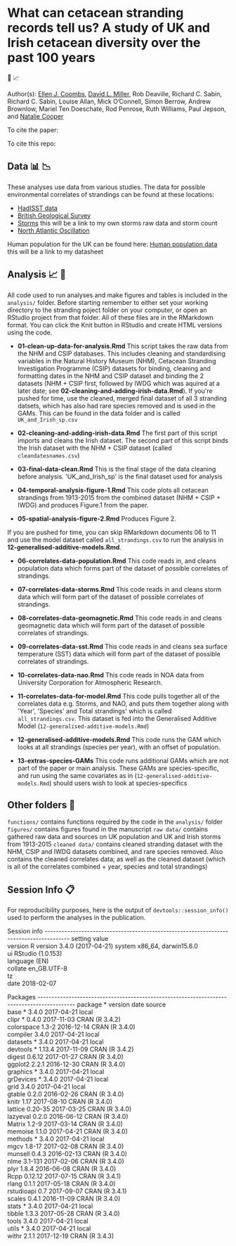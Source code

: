 # What can cetacean stranding records tell us? A study of UK and Irish cetacean diversity over the past 100 years

:whale2: :chart_with_upwards_trend:



Author(s): 
[Ellen J. Coombs](mailto:ellen.coombs.14@ucl.ac.uk), [David L. Miller](https://github.com/dill), Rob Deaville, Richard C. Sabin, Richard C. Sabin, Louise Allan, Mick O’Connell, Simon Berrow, Andrew Brownlow, Mariel Ten Doeschate, Rod Penrose, Ruth Williams, Paul Jepson, and [Natalie Cooper](https://github.com/nhcooper123)


To cite the paper:  


To cite this repo: 


## Data :bar_chart: :chart_with_downwards_trend: 

These analyses use data from various studies. The data for possible environmental correlates of strandings can be found at these locations: 

- [HadISST data](https://www.metoffice.gov.uk/hadobs/hadisst/data/download.html)
- [British Geological Survey](http://www.geomag.bgs.ac.uk/data_service/data/magnetic_indices/k_indices.html)
- [Storms](../blob/master/LICENSE) this will be a link to my own storms raw data and storm count
- [North Atlantic Oscillation](https://climatedataguide.ucar.edu/sites/default/files/nao_station_annual.txt)

Human population for the UK can be found here: 
[Human population data](../blob/master/LICENSE) this will be a link to my datasheet 


## Analysis :chart_with_upwards_trend: :whale2:
All code used to run analyses and make figures and tables is included in the `analysis/` folder. Before starting remember to either set your working directory to the stranding poject folder on your computer, or open an RStudio project from that folder. All of these files are in the RMarkdown format. You can click the Knit button in RStudio and create HTML versions using the code. 

* **01-clean-up-data-for-analysis.Rmd** This script takes the raw data from the NHM and CSIP databases. This includes cleaning and standardising variables in the Natural History Museum (NHM), Cetacean Stranding Investigation Programme (CSIP) datasets for binding, cleaning and formatting dates in the NHM and CSIP dataset and binding the 2 datasets (NHM + CSIP first, followed by IWDG which was aquired at a later date; see **02-cleaning-and-adding-irish-data.Rmd**). If you're pushed for time, use the cleaned, merged final dataset of all 3 stranding datsets, which has also had rare species removed and is used in the GAMs. This can be found in the data folder and is called `UK_and_Irish_sp.csv`

* **02-cleaning-and-adding-irish-data.Rmd** The first part of this script imports and cleans the Irish dataset. The second part of this script binds the Irish dataset with the NHM + CSIP dataset (called `cleandatesnames.csv`)

* **03-final-data-clean.Rmd** This is the final stage of the data cleaning before analysis.
'UK_and_Irish_sp' is the final dataset used for analysis 

* **04-temporal-analysis-figure-1.Rmd** This code plots all cetacean strandings from 1913-2015 from the combined dataset (NHM + CSIP + IWDG) and produces Figure.1 from the paper. 

* **05-spatial-analysis-figure-2.Rmd** Produces Figure 2. 

If you are pushed for time, you can skip RMarkdown documents 06 to 11 and use the model dataset called `all_strandings.csv` to run the analysis in **12-generalised-additive-models.Rmd**. 

* **06-correlates-data-population.Rmd** This code reads in, and cleans population data which forms part of the dataset of possible correlates of strandings.

* **07-correlates-data-storms.Rmd** This code reads in and cleans storm data which will form part of the dataset of possible correlates of strandings. 

* **08-correlates-data-geomagnetic.Rmd** This code reads in and cleans geomagnetic data which will form part of the dataset of possible correlates of strandings. 

* **09-correlates-data-sst.Rmd** This code reads in and cleans sea surface temperature (SST) data which will form part of the dataset of possible correlates of strandings. 

* **10-correlates-data-nao.Rmd** This code reads in NOA data from University Corporation for Atmospheric Research.

* **11-correlates-data-for-model.Rmd** This code pulls together all of the correlates data e.g. Storms, and NAO, and puts them together along with 'Year', 'Species' and Total strandings' which is called `all_strandings.csv`. This dataset is fed into the Generalised Additive Model (`12-generalised-additive-models.Rmd`)

* **12-generalised-additive-models.Rmd** This code runs the GAM which looks at all strandings (species per year), with an offset of population.

* **13-extras-species-GAMs** This code runs additional GAMs which are not part of the paper or main analysis. These GAMs are species-specific, and run using the same covariates as in (`12-generalised-additive-models.Rmd`) should users wish to look at species-specifics 


## Other folders :file_folder:
`functions/` contains functions required by the code in the `analysis/` folder 
`figures/` contains figures found in the manuscript 
`raw data/` contains gathered raw data and sources on UK population and UK and Irish storms from 1913-2015
`cleaned data/` contains cleaned stranding dataset with the NHM, CSIP and IWDG datasets combined, and rare species removed. Also contains the cleaned correlates data; as well as the cleaned dataset (which is all of the correlates combined + year, species and total strandings) 


## Session Info :clipboard:
For reproducibility purposes, here is the output of `devtools::session_info()` used to perform the analyses in the publication.

Session info ---------------------------------------------------------------------------------------
 setting  value                       
 version  R version 3.4.0 (2017-04-21)
 system   x86_64, darwin15.6.0        
 ui       RStudio (1.0.153)           
 language (EN)                        
 collate  en_GB.UTF-8                 
 tz       <NA>                        
 date     2018-02-07                  

Packages -------------------------------------------------------------------------------------------
 package    * version date       source        
 base       * 3.4.0   2017-04-21 local  
 clipr      * 0.4.0   2017-11-03 CRAN (R 3.4.2)  
 colorspace   1.3-2   2016-12-14 CRAN (R 3.4.0)   
 compiler     3.4.0   2017-04-21 local  
 datasets   * 3.4.0   2017-04-21 local           
 devtools   * 1.13.4  2017-11-09 CRAN (R 3.4.2)  
 digest       0.6.12  2017-01-27 CRAN (R 3.4.0)   
 ggplot2      2.2.1   2016-12-30 CRAN (R 3.4.0)  
 graphics   * 3.4.0   2017-04-21 local           
 grDevices  * 3.4.0   2017-04-21 local           
 grid         3.4.0   2017-04-21 local           
 gtable       0.2.0   2016-02-26 CRAN (R 3.4.0)  
 knitr        1.17    2017-08-10 CRAN (R 3.4.0)  
 lattice      0.20-35 2017-03-25 CRAN (R 3.4.0)  
 lazyeval     0.2.0   2016-06-12 CRAN (R 3.4.0)  
 Matrix       1.2-9   2017-03-14 CRAN (R 3.4.0)  
 memoise      1.1.0   2017-04-21 CRAN (R 3.4.0)  
 methods    * 3.4.0   2017-04-21 local           
 mgcv         1.8-17  2017-02-08 CRAN (R 3.4.0)  
 munsell      0.4.3   2016-02-13 CRAN (R 3.4.0)  
 nlme         3.1-131 2017-02-06 CRAN (R 3.4.0)  
 plyr         1.8.4   2016-06-08 CRAN (R 3.4.0)  
 Rcpp         0.12.12 2017-07-15 CRAN (R 3.4.1)  
 rlang        0.1.1   2017-05-18 CRAN (R 3.4.0)  
 rstudioapi   0.7     2017-09-07 CRAN (R 3.4.1)  
 scales       0.4.1   2016-11-09 CRAN (R 3.4.0)  
 stats      * 3.4.0   2017-04-21 local           
 tibble       1.3.3   2017-05-28 CRAN (R 3.4.0)  
 tools        3.4.0   2017-04-21 local           
 utils      * 3.4.0   2017-04-21 local           
 withr        2.1.1   2017-12-19 CRAN (R 3.4.3)  